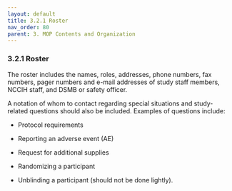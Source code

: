 ```yaml
---
layout: default
title: 3.2.1 Roster
nav_order: 80
parent: 3. MOP Contents and Organization
---
```


### 3.2.1 Roster

The roster includes the names, roles, addresses, phone numbers, fax
numbers, pager numbers and e-mail addresses of study staff members,
NCCIH staff, and DSMB or safety officer.

A notation of whom to contact regarding special situations and
study-related questions should also be included. Examples of questions
include:

-   Protocol requirements

-   Reporting an adverse event (AE)

-   Request for additional supplies

-   Randomizing a participant

-   Unblinding a participant (should not be done lightly).

